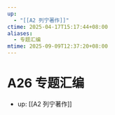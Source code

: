 ```yaml
---
up:
  - "[[A2 列宁著作]]"
ctime: 2025-04-17T15:17:44+08:00
aliases:
  - 专题汇编
mtime: 2025-09-09T12:37:20+08:00
---
```


# A26 专题汇编

- up: [[A2 列宁著作]]
